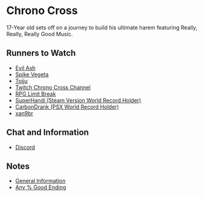 # Chrono Cross

17-Year old sets off on a journey to build his ultimate harem featuring Really, Really, Really Good Music.

## Runners to Watch

  * [Evil Ash][1]
  * [Spike Vegeta][2]
  * [Tojju][3]
  * [Twitch Chrono Cross Channel][4]
  * [RPG Limit Break][5]
  * [SuperHandi (Steam Version World Record Holder)][10]
  * [CarbonDrank (PSX World Record Holder)][9]
  * [xan9br][11]

## Chat and Information

  * [Discord][6]

## Notes

  * [General Information][7]
  * [Any % Good Ending][8]

[1]: https://www.twitch.tv/evilash25
[2]: https://www.twitch.tv/spikevegeta
[3]: https://www.twitch.tv/tojju
[4]: https://www.twitch.tv/directory/game/Chrono%20Cross
[5]: https://www.twitch.tv/rpglimitbreak
[6]: https://discordapp.com/invite/0XU29pWZvyu0YCVH
[7]: ./Notes/General-Knowledge.md
[8]: ./Notes/Any%25_Good_Ending.md
[9]: https://www.twitch.tv/carbondrank
[10]: https://www.twitch.tv/superhandi
[11]: https://www.twitch.tv/xan9br